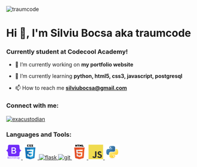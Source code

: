 <p align="left"> <img src="https://komarev.com/ghpvc/?username=traumcode&label=Profile%20views&color=0e75b6&style=flat" alt="traumcode" /> </p>

<h1>Hi 👋, I'm Silviu Bocsa aka traumcode</h1>
<h3>Currently student at Codecool Academy!</h3>



- 🔭 I’m currently working on **my portfolio website**

- 🌱 I’m currently learning **python, html5, css3, javascript, postgresql**

- 📫 How to reach me **silviubocsa@gmail.com**

<h3 align="left">Connect with me:</h3>
<p align="left">
<a href="https://instagram.com/exacustodian" target="blank"><img align="center" src="https://cdn.jsdelivr.net/npm/simple-icons@3.0.1/icons/instagram.svg" alt="exacustodian" height="30" width="40" /></a>
</p>

<h3 align="left">Languages and Tools:</h3>
<p align="left"> <a href="https://getbootstrap.com" target="_blank"> <img src="https://raw.githubusercontent.com/devicons/devicon/master/icons/bootstrap/bootstrap-plain-wordmark.svg" alt="bootstrap" width="40" height="40"/> </a> <a href="https://www.w3schools.com/css/" target="_blank"> <img src="https://raw.githubusercontent.com/devicons/devicon/master/icons/css3/css3-original-wordmark.svg" alt="css3" width="40" height="40"/> </a> <a href="https://flask.palletsprojects.com/" target="_blank"> <img src="https://www.vectorlogo.zone/logos/pocoo_flask/pocoo_flask-icon.svg" alt="flask" width="40" height="40"/> </a> <a href="https://git-scm.com/" target="_blank"> <img src="https://www.vectorlogo.zone/logos/git-scm/git-scm-icon.svg" alt="git" width="40" height="40"/> </a> <a href="https://www.w3.org/html/" target="_blank"> <img src="https://raw.githubusercontent.com/devicons/devicon/master/icons/html5/html5-original-wordmark.svg" alt="html5" width="40" height="40"/> </a> <a href="https://developer.mozilla.org/en-US/docs/Web/JavaScript" target="_blank"> <img src="https://raw.githubusercontent.com/devicons/devicon/master/icons/javascript/javascript-original.svg" alt="javascript" width="40" height="40"/> </a> <a href="https://www.python.org" target="_blank"> <img src="https://raw.githubusercontent.com/devicons/devicon/master/icons/python/python-original.svg" alt="python" width="40" height="40"/> </a> </p>
